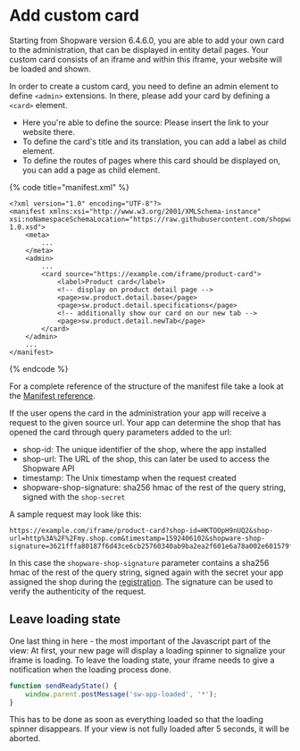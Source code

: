 # Add custom card

Starting from Shopware version 6.4.6.0, you are able to add your own card to the administration, that can be displayed in entity detail pages. Your custom card consists of an iframe and within this iframe, your website will be loaded and shown.

In order to create a custom card, you need to define an admin element to define `<admin>` extensions. In there, please add your card by defining a `<card>` element.

* Here you're able to define the source: Please insert the link to your website there.
* To define the card's title and its translation, you can add a label as child element.
* To define the routes of pages where this card should be displayed on, you can add a page as child element.

{% code title="manifest.xml" %}
```markup
<?xml version="1.0" encoding="UTF-8"?>
<manifest xmlns:xsi="http://www.w3.org/2001/XMLSchema-instance" xsi:noNamespaceSchemaLocation="https://raw.githubusercontent.com/shopware/platform/master/src/Core/Framework/App/Manifest/Schema/manifest-1.0.xsd">
    <meta>
        ...
    </meta>
    <admin>
        ...
        <card source="https://example.com/iframe/product-card">
            <label>Product card</label>
            <!-- display on product detail page -->
            <page>sw.product.detail.base</page>
            <page>sw.product.detail.specifications</page>
            <!-- additionally show our card on our new tab -->
            <page>sw.product.detail.newTab</page>
        </card>
    </admin>
    ...
</manifest>
```
{% endcode %}

For a complete reference of the structure of the manifest file take a look at the [Manifest reference](../../../../resources/references/app-reference/manifest-reference.md).

If the user opens the card in the administration your app will receive a request to the given source url. Your app can determine the shop that has opened the card through query parameters added to the url: 

* shop-id: The unique identifier of the shop, where the app installed
* shop-url: The URL of the shop, this can later be used to access the Shopware API
* timestamp: The Unix timestamp when the request created
* shopware-shop-signature: sha256 hmac of the rest of the query string, signed with the `shop-secret`

A sample request may look like this:

```text
https://example.com/iframe/product-card?shop-id=HKTOOpH9nUQ2&shop-url=http%3A%2F%2Fmy.shop.com&timestamp=1592406102&shopware-shop-signature=3621fffa80187f6d43ce6cb25760340ab9ba2ea2f601e6a78a002e601579f415
```

In this case the `shopware-shop-signature` parameter contains a sha256 hmac of the rest of the query string, signed again with the secret your app assigned the shop during the [registration](../app-base-guide.md#setup). The signature can be used to verify the authenticity of the request.

## Leave loading state

One last thing in here - the most important of the Javascript part of the view: At first, your new page will display a loading spinner to signalize your iframe is loading. To leave the loading state, your iframe needs to give a notification when the loading process done.

```javascript
function sendReadyState() {
    window.parent.postMessage('sw-app-loaded', '*');
}
```

This has to be done as soon as everything loaded so that the loading spinner disappears. If your view is not fully loaded after 5 seconds, it will be aborted.

